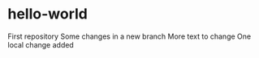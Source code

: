 # hello-world
First repository
Some changes in a new branch
More text to change
One local change added

